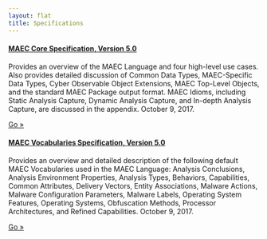 ```yaml
---
layout: flat
title: Specifications
---
```


<div class="row">
    <div class="col-md-10">
    <div class="well">
      <h4><a href="/releases/5.0/MAEC_Core_Specification.pdf">MAEC Core Specification, Version 5.0</a></h4>
      <p>Provides an overview of the MAEC Language and four high-level use cases. Also provides detailed discussion of Common Data Types, MAEC-Specific Data Types, Cyber Observable Object Extensions, MAEC Top-Level Objects, and the standard MAEC Package output format. MAEC Idioms, including Static Analysis Capture, Dynamic Analysis Capture, and In-depth Analysis Capture, are discussed in the appendix. October 9, 2017.</p>
      <a class="btn btn-primary" href="/releases/5.0/MAEC_Core_Specification.pdf">Go »</a>
    </div>
    <div class="well">
      <h4><a href="/releases/5.0/MAEC_Vocabularies_Specification.pdf">MAEC Vocabularies Specification, Version 5.0</a></h4>
      <p>Provides an overview and detailed description of the following default MAEC Vocabularies used in the MAEC Language: Analysis Conclusions, Analysis Environment Properties, Analysis Types, Behaviors, Capabilities, Common Attributes, Delivery Vectors, Entity Associations, Malware Actions, Malware Configuration Parameters, Malware Labels, Operating System Features, Operating Systems, Obfuscation Methods, Processor Architectures, and Refined Capabilities. October 9, 2017.</p>
      <a class="btn btn-primary" href="/releases/5.0/MAEC_Vocabularies_Specification.pdf">Go »</a>
    </div>
    </div>
    </div>
